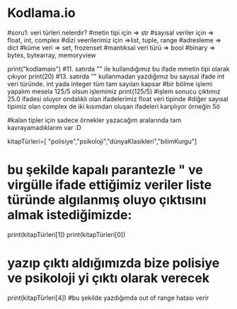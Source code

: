 # Kodlama.io
#soru1: veri türleri nelerdir?
#metin tipi için => str 
#sayısal veriler için => float, int, complex 
#dizi veerilerimiz için =>list, tuple, range
#adresleme => dict
#küme veri => set, frozenset 
#mantıksal veri türü => bool 
#binary => bytes, bytearray, memoryview


print("kodlamaio")
#11. satırda "" ile kullandığımız bu ifade mmetin tipi olarak çıkıyor
print(20)
#13. satırda "" kullanmadan yazdığımız bu sayısal ifade int veri türünde. int yada integer tüm tam sayıları kapsar
#bir bölme işlemi yapalım mesela 125/5 olsun işlemimiz
print(125/5) 
#işlem sonucu çıktımız 25.0 ifadesi oluyor ondalıklı olan ifadelerimiz float veri tipinde
#diğer sayısal tipimiz olan complex de iki kısımdan oluşan ifadeleri karşılıyor örneğin 5ö


#kalan tipler için sadece örnekler yazacağım aralarında tam kavrayamadıklarım var :D

kitapTürleri=[ "polisiye","psikoloji","dünyaKlasikleri","bilimKurgu"]
# bu şekilde kapalı parantezle " ve virgülle ifade ettiğimiz veriler liste türünde algılanmış oluyo çıktısını almak istediğimizde:
print(kitapTürleri[1])
print(kitapTürleri[0])
# yazıp çıktı aldığımızda bize polisiye ve psikoloji yi çıktı olarak verecek 
print(kitapTürleri[4])
#bu şekilde yazdığımda out of range hatası verir
